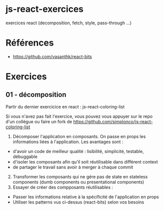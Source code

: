 # js-react-exercices
exercices react (decomposition, fetch, style, pass-through ...)

# Références

* https://github.com/vasanthk/react-bits

# Exercices

## 01 - décomposition 

Partir du dernier exercicice en react : js-react-coloring-list

Si vous n'avez pas fait l'exercice, vous pouvez vous appuyer sur le repo d'un collégue ou faire un fork de https://github.com/simplonco/js-react-coloring-list

1. Décomposer l'application en composants. On passe en props les informations liées à l'application. Les avantages sont :
  * d'avoir un code de meilleur qualité : lisibilité, simplicité, testable, débuggable
  * d'isoler les composants afin qu'il soit réutilisable dans différent context
  * de partager le travail sans avoir à merger à chaque commit
2. Transformer les composants qui ne gére pas de state en stateless components (dumb components ou presentational components)
3. Essayer de créer des compposants réutilisables :
  * Passer les informations relative à la spécificité de l'application en props 
  * Utiliser les patterns vus ci-dessus (react-bits) selon vos besoins

